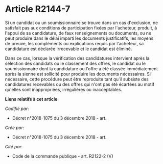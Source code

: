 # Article R2144-7

Si un candidat ou un soumissionnaire se trouve dans un cas d'exclusion, ne satisfait pas aux conditions de participation
fixées par l'acheteur, produit, à l'appui de sa candidature, de faux renseignements ou documents, ou ne peut produire dans le
délai imparti les documents justificatifs, les moyens de preuve, les compléments ou explications requis par l'acheteur, sa
candidature est déclarée irrecevable et le candidat est éliminé.

Dans ce cas, lorsque la vérification des candidatures intervient après la sélection des candidats ou le classement des
offres, le candidat ou le soumissionnaire dont la candidature ou l'offre a été classée immédiatement après la sienne est
sollicité pour produire les documents nécessaires. Si nécessaire, cette procédure peut être reproduite tant qu'il subsiste
des candidatures recevables ou des offres qui n'ont pas été écartées au motif qu'elles sont inappropriées, irrégulières ou
inacceptables.

**Liens relatifs à cet article**

_Codifié par_:

  - Décret n°2018-1075 du 3 décembre 2018 - art.

_Créé par_:

  - Décret n°2018-1075 du 3 décembre 2018 - art.

_Cité par_:

  - Code de la commande publique - art. R2122-2 (V)
